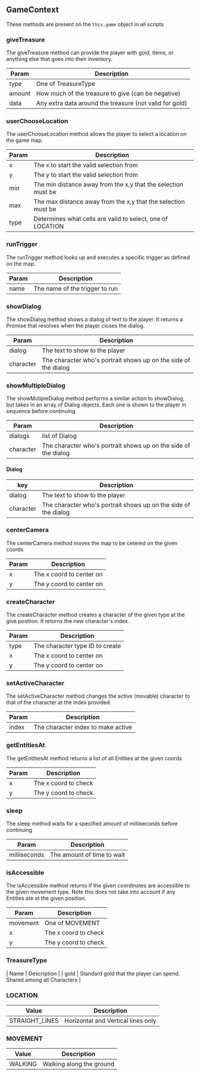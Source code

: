 ## GameContext

These methods are present on the `this.game` object in all scripts

### giveTreasure

The giveTreasure method can provide the player with gold, items, or anything else that goes into their inventory.

| Param | Description |
| -- | -- |
| type | One of TreasureType |
| amount | How much of the treasure to give (can be negative) |
| data | Any extra data around the treasure (not valid for gold) |

### userChooseLocation

The userChooseLocation method allows the player to select a location on the game map.

| Param | Description |
| -- | -- |
| x | The x to start the valid selection from |
| y | The y to start the valid selection from |
| min | The min distance away from the x,y that the selection must be |
| max | The max distance away from the x,y that the selection must be |
| type | Determines what cells are valid to select, one of LOCATION |

### runTrigger

The runTrigger method looks up and executes a specific trigger as defined on the map.

| Param | Description |
| -- | -- |
| name | The name of the trigger to run |

### showDialog

The showDialog method shows a dialog of text to the player. It returns a Promise that resolves when the player closes the dialog.

| Param | Description |
| -- | -- |
| dialog | The text to show to the player |
| character | The character who's portrait shows up on the side of the dialog |

### showMultipleDialog

The showMutipleDialog method performs a similar action to showDialog, but takes in an array of Dialog objects. Each one is shown to the player in sequence before continuing.

| Param | Description |
| -- | -- |
| dialogs | list of Dialog |
| character | The character who's portrait shows up on the side of the dialog |

#### Dialog

| key | Description |
| -- | -- |
| dialog | The text to show to the player |
| character | The character who's portrait shows up on the side of the dialog |

### centerCamera

The centerCamera method moves the map to be cetered on the given coords

| Param | Description |
| -- | -- |
| x | The x coord to center on |
| y | The y coord to center on |

### createCharacter

The createCharacter method creates a character of the given type at the give position. It returns the new character's index.

| Param | Description |
| -- | -- |
| type | The character type ID to create |
| x | The x coord to center on |
| y | The y coord to center on |

### setActiveCharacter

The setActiveCharacter method changes the active (movable) character to that of the character at the index provided.

| Param | Description |
| -- | -- |
| index | The character index to make active |

### getEntitiesAt

The getEntitiesAt method returns a list of all Entities at the given coords

| Param | Description |
| -- | -- |
| x | The x coord to check |
| y | The y coord to check |

### sleep

The sleep method waits for a specified amount of milliseconds before continuing

| Param | Description |
| -- | -- |
| milliseconds | The amount of time to wait |

### isAccessible

The isAccessible method returns if the given coordinates are accessible to the given movement type. Note this does not take into account if any Entities are at the given position.

| Param | Description |
| -- | -- |
| movement | One of MOVEMENT |
| x | The x coord to check |
| y | The y coord to check |


### TreasureType

| Name | Description |
| gold | Standard gold that the player can spend. Shared among all Characters |

### LOCATION

| Value | Description |
| -- | -- |
| STRAIGHT_LINES | Horizontal and Vertical lines only |

### MOVEMENT

| Value | Description |
| -- | -- |
| WALKING | Walking along the ground |